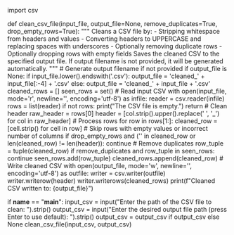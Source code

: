 import csv

def clean_csv_file(input_file, output_file=None, remove_duplicates=True, drop_empty_rows=True):
    """
    Cleans a CSV file by:
    - Stripping whitespace from headers and values
    - Converting headers to UPPERCASE and replacing spaces with underscores
    - Optionally removing duplicate rows
    - Optionally dropping rows with empty fields
    Saves the cleaned CSV to the specified output file.
    If output filename is not provided, it will be generated automatically.
    """
    # Generate output filename if not provided
    if output_file is None:
        if input_file.lower().endswith('.csv'):
            output_file = 'cleaned_' + input_file[:-4] + '.csv'
        else:
            output_file = 'cleaned_' + input_file + '.csv'
    cleaned_rows = []
    seen_rows = set()
    # Read input CSV
    with open(input_file, mode='r', newline='', encoding='utf-8') as infile:
        reader = csv.reader(infile)
        rows = list(reader)
    if not rows:
        print("The CSV file is empty.")
        return
    # Clean header
    raw_header = rows[0]
    header = [col.strip().upper().replace(' ', '_') for col in raw_header]
    # Process rows
    for row in rows[1:]:
        cleaned_row = [cell.strip() for cell in row]
        # Skip rows with empty values or incorrect number of columns
        if drop_empty_rows and ('' in cleaned_row or len(cleaned_row) != len(header)):
            continue
        # Remove duplicates
        row_tuple = tuple(cleaned_row)
        if remove_duplicates and row_tuple in seen_rows:
            continue
        seen_rows.add(row_tuple)
        cleaned_rows.append(cleaned_row)
    # Write cleaned CSV
    with open(output_file, mode='w', newline='', encoding='utf-8') as outfile:
        writer = csv.writer(outfile)
        writer.writerow(header)
        writer.writerows(cleaned_rows)
    print(f"Cleaned CSV written to: {output_file}")

if __name__ == "__main__":
    input_csv = input("Enter the path of the CSV file to clean: ").strip()
    output_csv = input("Enter the desired output file path (press Enter to use default): ").strip()
    output_csv = output_csv if output_csv else None
    clean_csv_file(input_csv, output_csv)
